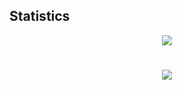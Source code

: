 


## Statistics
<p align="center">
  <img src="http://github-profile-summary-cards.vercel.app/api/cards/profile-details?username=Artemk1z&theme=github_dark"/>
  <!-- <img src="http://github-profile-summary-cards.vercel.app/api/cards/stats?username=Artemk1z&theme=github_dark"/> 
  <<img src="http://github-profile-summary-cards.vercel.app/api/cards/productive-time?username=Artemk1z&theme=github_dark&utcOffset=8"/>
  <img src="http://github-profile-summary-cards.vercel.app/api/cards/repos-per-language?username=Artemk1z&theme=github_dark"/>
  <img src="http://github-profile-summary-cards.vercel.app/api/cards/most-commit-language?username=Artemk1z&theme=github_dark"/> -->
</p>

<!-- ## Contacts
[![Telegram](https://img.shields.io/badge/Telegram-2CA5E0?style=for-the-badge&logo=telegram&logoColor=white)](https://t.me/ArtemBariev)
<a href="mailto:artembariev.it@gmail.com"><img src="https://img.shields.io/badge/Gmail-D14836?style=for-the-badge&logo=gmail&logoColor=white"></a>
-->
#
<p align="center">
    <img src="https://visitcount.itsvg.in/api?id=Artemk1z&label=Profile%20Views&color=12&icon=5&pretty=false)](https://visitcount.itsvg.in">
</p>
